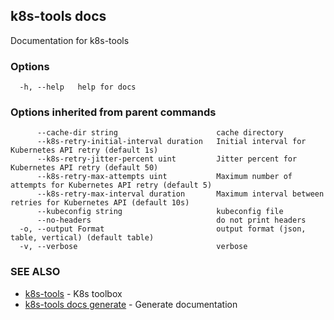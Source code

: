 ## k8s-tools docs

Documentation for k8s-tools

### Options

```
  -h, --help   help for docs
```

### Options inherited from parent commands

```
      --cache-dir string                      cache directory
      --k8s-retry-initial-interval duration   Initial interval for Kubernetes API retry (default 1s)
      --k8s-retry-jitter-percent uint         Jitter percent for Kubernetes API retry (default 50)
      --k8s-retry-max-attempts uint           Maximum number of attempts for Kubernetes API retry (default 5)
      --k8s-retry-max-interval duration       Maximum interval between retries for Kubernetes API (default 10s)
      --kubeconfig string                     kubeconfig file
      --no-headers                            do not print headers
  -o, --output Format                         output format (json, table, vertical) (default table)
  -v, --verbose                               verbose
```

### SEE ALSO

* [k8s-tools](k8s-tools.md)	 - K8s toolbox
* [k8s-tools docs generate](k8s-tools_docs_generate.md)	 - Generate documentation

